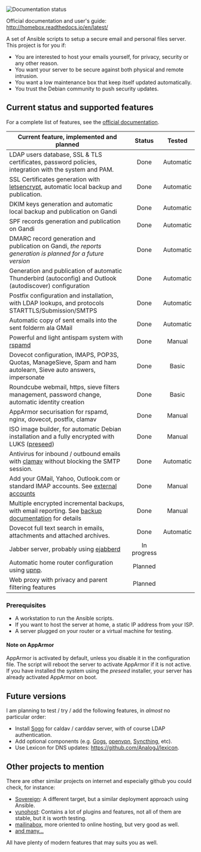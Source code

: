 ![Documentation status](https://readthedocs.org/projects/homebox/badge/?version=latest)

Official documentation and user's guide: http://homebox.readthedocs.io/en/latest/

A set of Ansible scripts to setup a secure email and personal files server. This project is for you if:

- You are interested to host your emails yourself, for privacy, security or any other reason.
- You want your server to be secure against both physical and remote intrusion.
- You want a low maintenance box that keep itself updated automatically.
- You trust the Debian community to push security updates.

## Current status and supported features

For a complete list of features, see the
[official documentation](http://homebox.readthedocs.io/en/latest/features/).


| Current feature, implemented and planned                                                                            | Status      |  Tested   |
| ------------------------------------------------------------------------------------------------------------------- | :---------: | :-------: |
| LDAP users database, SSL & TLS certificates, password policies, integration with the system and PAM.                | Done        | Automatic |
| SSL Certificates generation with [letsencrypt](https://letsencrypt.org), automatic local backup and publication.    | Done        | Automatic |
| DKIM keys generation and automatic local backup and publication on Gandi                                            | Done        | Automatic |
| SPF records generation and publication on Gandi                                                                     | Done        | Automatic |
| DMARC record generation and publication on Gandi, *the reports generation is planned for a future version*          | Done        | Automatic |
| Generation and publication of automatic Thunderbird (autoconfig) and Outlook (autodiscover) configuration           | Done        | Automatic |
| Postfix configuration and installation, with LDAP lookups, and protocols STARTTLS/Submission/SMTPS                  | Done        | Automatic |
| Automatic copy of sent emails into the sent folderm ala GMail                                                       | Done        | Automatic |
| Powerful and light antispam system with [rspamd](https://rspamd.com/)                                               | Done        |  Manual   |
| Dovecot configuration, IMAPS, POP3S, Quotas, ManageSieve, Spam and ham autolearn, Sieve auto answers, impersonate   | Done        |  Basic    |
| Roundcube webmail, https, sieve filters management, password change, automatic identity creation                    | Done        |  Basic    |
| AppArmor securisation for rspamd, nginx, dovecot, postfix, clamav                                                   | Done        |  Manual   |
| ISO image builder, for automatic Debian installation and a fully encrypted with LUKS ([preseed](docs/preseed.md))   | Done        |  Manual   |
| Antivirus for inbound / outbound emails with [clamav](https://www.clamav.net/) without blocking the SMTP session.   | Done        | Automatic |
| Add your GMail, Yahoo, Outlook.com or standard IMAP accounts.  See [external accounts](docs/external-accounts.md)   | Done        |  Manual   |
| Multiple encrypted incremental backups, with email reporting. See [backup documentation](docs/backup.md) for details| Done        |  Manual   |
| Dovecot full text search in emails, attachments and attached archives.                                              | Done        | Automatic |
| Jabber server, probably using [ejabberd](https://www.ejabberd.im/)                                                  | In progress|           |
| Automatic home router configuration using [upnp](https://github.com/flyte/upnpclient).                              | Planned     |           |
| Web proxy with privacy and parent filtering features                                                                | Planned     |           |

### Prerequisites

- A workstation to run the Ansible scripts.
- If you want to host the server at home, a static IP address from your ISP.
- A server plugged on your router or a virtual machine for testing.

#### Note on AppArmor

AppArmor is activated by default, unless you disable it in the
configuration file.  The script will reboot the server to activate
AppArmor if it is not active.  If you have installed the system using
the _preseed_ installer, your server has already activated AppArmor on
boot.

## Future versions

I am planning to test / try / add the following features, in *almost*
no particular order:

- Install [Sogo](https://sogo.nu/) for caldav / carddav server, with
  of course LDAP authentication.
- Add optional components (e.g. [Gogs](https://gogs.io/),
  [openvpn](https://openvpn.net/),
  [Syncthing](https://syncthing.net/), etc).
- Use Lexicon for DNS updates: https://github.com/AnalogJ/lexicon.

## Other projects to mention

There are other similar projects on internet and especially github you could check, for instance:

- [Sovereign](https://github.com/sovereign/sovereign): A different
  target, but a similar deployment approach using Ansible.
- [yunohost](https://yunohost.org/): Contains a lot of plugins and
  features, not all of them are stable, but it is worth testing.
- [mailinabox](https://mailinabox.email/), more oriented to online
  hosting, but very good as well.
- [and many...](https://github.com/Kickball/awesome-selfhosted)

All have plenty of modern features that may suits you as well.
